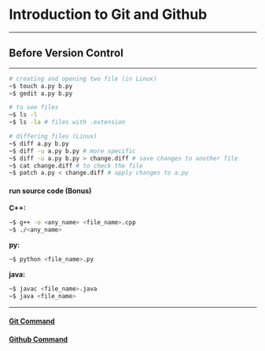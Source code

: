 Introduction to Git and Github
==============================
--------------------------------
Before Version Control
----------------------
--------------------------------
```sh
# creating and opening two file (in Linux)
~$ touch a.py b.py
~$ gedit a.py b.py
```
```sh
# to see files
~$ ls -l
~$ ls -la # files with .extension
```
```sh
# differing files (Linux)
~$ diff a.py b.py
~$ diff -u a.py b.py # more specific
~$ diff -u a.py b.py > change.diff # save changes to another file
~$ cat change.diff # to check the file
~$ patch a.py < change.diff # apply changes to a.py
```
#### run source code (Bonus)
**C++:**
```sh
~$ g++ -o <any_name> <file_name>.cpp
~$ ./<any_name>
```
**py:**
```sh
~$ python <file_name>.py
```
**java:**
```sh
~$ javac <file_name>.java
~$ java <file_name>
```
----------------------------------------
#### [Git Command]()
#### [Github Command]()
